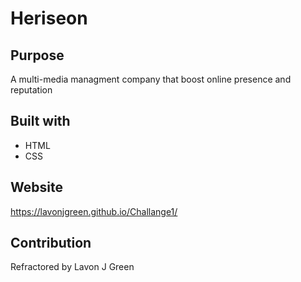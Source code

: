 # Heriseon

## Purpose
A multi-media managment company that boost online presence and reputation 

## Built with 
* HTML
* CSS

## Website
https://lavonjgreen.github.io/Challange1/

## Contribution
Refractored by Lavon J Green
